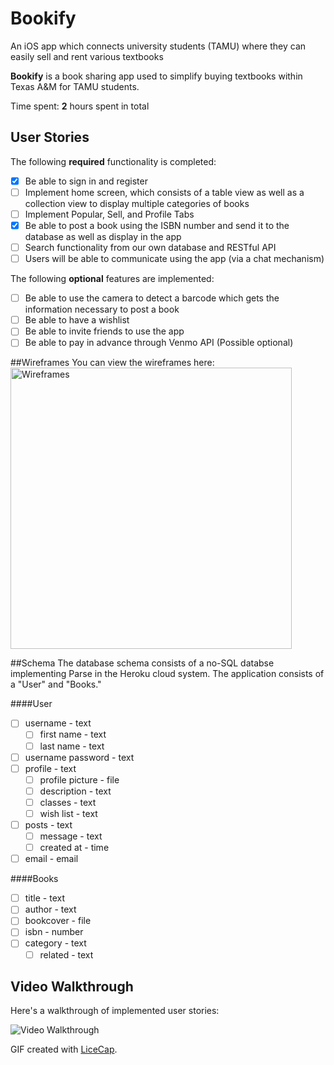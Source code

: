 # Bookify
An iOS app which connects university students (TAMU) where they can easily sell and rent various textbooks

**Bookify** is a book sharing app used to simplify buying textbooks within Texas A&M for TAMU students.

Time spent: **2** hours spent in total

## User Stories

The following **required** functionality is completed:

- [x] Be able to sign in and register
- [ ] Implement home screen, which consists of a table view as well as a collection view to display multiple categories of books
- [ ] Implement Popular, Sell, and Profile Tabs
- [x] Be able to post a book using the ISBN number and send it to the database as well as display in the app
- [ ] Search functionality from our own database and RESTful API
- [ ] Users will be able to communicate using the app (via a chat mechanism)

The following **optional** features are implemented:

- [ ] Be able to use the camera to detect a barcode which gets the information necessary to post a book
- [ ] Be able to have a wishlist
- [ ] Be able to invite friends to use the app
- [ ] Be able to pay in advance through Venmo API (Possible optional) 

##Wireframes
You can view the wireframes here:
<img src='http://i.imgur.com/zKcNJmB.jpg?1' title='Wireframes' width='450' height='450'/>

##Schema
The database schema consists of a no-SQL databse implementing Parse in the Heroku cloud system. The application consists of a "User" and "Books." 

####User
- [ ] username - text
  - [ ] first name - text
  - [ ] last name - text
- [ ] username password - text
- [ ] profile - text
  - [ ] profile picture - file
  - [ ] description - text
  - [ ] classes - text
  - [ ] wish list - text
- [ ] posts - text
  - [ ] message - text
  - [ ] created at - time
- [ ] email - email

####Books
- [ ] title - text
- [ ] author - text
- [ ] bookcover - file
- [ ] isbn - number
- [ ] category - text
  - [ ] related - text

## Video Walkthrough 

Here's a walkthrough of implemented user stories:

<img src='http://i.imgur.com/link/to/your/gif/file.gif' title='Video Walkthrough' width='' alt='Video Walkthrough' />

GIF created with [LiceCap](http://www.cockos.com/licecap/).
